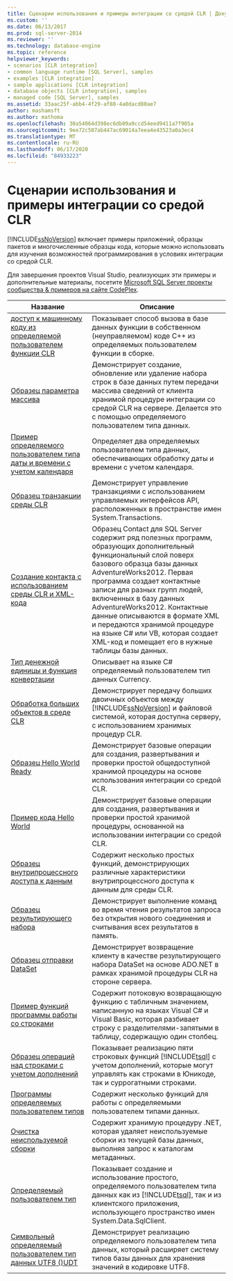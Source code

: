 ```yaml
---
title: Сценарии использования и примеры интеграции со средой CLR | Документация Майкрософт
ms.custom: ''
ms.date: 06/13/2017
ms.prod: sql-server-2014
ms.reviewer: ''
ms.technology: database-engine
ms.topic: reference
helpviewer_keywords:
- scenarios [CLR integration]
- common language runtime [SQL Server], samples
- examples [CLR integration]
- sample applications [CLR integration]
- database objects [CLR integration], samples
- managed code [SQL Server], samples
ms.assetid: 33aac25f-abb4-4f29-af88-4a0dacd80ae7
author: mashamsft
ms.author: mathoma
ms.openlocfilehash: 30a54064d398ec6db09a9ccd54eed9411a7f905a
ms.sourcegitcommit: 9ee72c507ab447ac69014a7eea4e43523a0a3ec4
ms.translationtype: MT
ms.contentlocale: ru-RU
ms.lasthandoff: 06/17/2020
ms.locfileid: "84933223"
---
```

# <a name="usage-scenarios-and-examples-for-common-language-runtime-clr-integration"></a>Сценарии использования и примеры интеграции со средой CLR
  [!INCLUDE[ssNoVersion](../../includes/ssnoversion-md.md)] включает примеры приложений, образцы пакетов и многочисленные образцы кода, которые можно использовать для изучения возможностей программирования в условиях интеграции со средой CLR.  
  
 Для завершения проектов Visual Studio, реализующих эти примеры и дополнительные материалы, посетите [Microsoft SQL Server проекты сообщества & примеров на сайте CodePlex](https://go.microsoft.com/fwlink/?LinkID=193935).  
  
|Название|Описание|  
|----------|-----------------|  
|[доступ к машинному коду из определяемой пользователем функции CLR](../../../2014/database-engine/dev-guide/accessing-native-code-from-a-clr-udf.md)|Показывает способ вызова в базе данных функции в собственном (неуправляемом) коде C++ из определяемых пользователем функции в сборке.|  
|[Образец параметра массива](../../../2014/database-engine/dev-guide/array-parameter-sample.md)|Демонстрирует создание, обновление или удаление набора строк в базе данных путем передачи массива сведений от клиента хранимой процедуре интеграции со средой CLR на сервере. Делается это с помощью определяемого пользователем типа данных.|  
|[Пример определяемого пользователем типа даты и времени с учетом календаря](../../../2014/database-engine/dev-guide/calendar-aware-date-and-time-udt-sample.md)|Определяет два определяемых пользователем типа данных, обеспечивающих обработку даты и времени с учетом календаря.|  
|[Образец транзакции среды CLR](../../../2014/database-engine/dev-guide/clr-transactions-sample.md)|Демонстрирует управление транзакциями с использованием управляемых интерфейсов API, расположенных в пространстве имен System.Transactions.|  
|[Создание контакта с использованием среды CLR и XML-кода](../../../2014/database-engine/dev-guide/contact-creation-using-clr-and-xml.md)|Образец Contact для SQL Server содержит ряд полезных программ, образующих дополнительный функциональный слой поверх базового образца базы данных AdventureWorks2012. Первая программа создает контактные записи для разных групп людей, включенных в базу данных AdventureWorks2012. Контактные данные описываются в формате XML и передаются хранимой процедуре на языке C# или VB, которая создает XML-код и помещает его в нужные таблицы базы данных.|  
|[Тип денежной единицы и функция конвертации](../../../2014/database-engine/dev-guide/currency-type-and-conversion-function.md)|Описывает на языке C# определяемый пользователем тип данных Currency.|  
|[Обработка больших объектов в среде CLR](../../../2014/database-engine/dev-guide/handling-large-objects-using-clr.md)|Демонстрирует передачу больших двоичных объектов между [!INCLUDE[ssNoVersion](../../includes/ssnoversion-md.md)] и файловой системой, которая доступна серверу, с использованием хранимых процедур CLR.|  
|[Образец Hello World Ready](../../../2014/database-engine/dev-guide/hello-world-ready-sample.md)|Демонстрирует базовые операции для создания, развертывания и проверки простой общедоступной хранимой процедуры на основе использования интеграции со средой CLR.|  
|[Пример кода Hello World](../../../2014/database-engine/dev-guide/hello-world-sample.md)|Демонстрирует базовые операции для создания, развертывания и проверки простой хранимой процедуры, основанной на использовании интеграции со средой CLR.|  
|[Образец внутрипроцессного доступа к данным](../../../2014/database-engine/dev-guide/in-process-data-access-sample.md)|Содержит несколько простых функций, демонстрирующих различные характеристики внутрипроцессного доступа к данным для среды CLR.|  
|[Образец результирующего набора](../../../2014/database-engine/dev-guide/result-set-sample.md)|Демонстрирует выполнение команд во время чтения результатов запроса без открытия нового соединения и считывания всех результатов в память.|  
|[Образец отправки DataSet](../../../2014/database-engine/dev-guide/send-dataset-sample.md)|Демонстрирует возвращение клиенту в качестве результирующего набора DataSet на основе ADO.NET в рамках хранимой процедуры CLR на стороне сервера.|  
|[Пример функций программы работы со строками](../../../2014/database-engine/dev-guide/string-utility-functions-sample.md)|Содержит потоковую возвращающую функцию с табличным значением, написанную на языках Visual C# и Visual Basic, которая разбивает строку с разделителями-запятыми в таблицу, содержащую один столбец.|  
|[Образец операций над строками с учетом дополнений](../../../2014/database-engine/dev-guide/supplementary-aware-string-manipulation-sample.md)|Показывает реализацию пяти строковых функций [!INCLUDE[tsql](../../includes/tsql-md.md)] с учетом дополнений, которые могут управлять как строками в Юникоде, так и суррогатными строками.|  
|[Программы определяемых пользователем типов](../../../2014/database-engine/dev-guide/udt-utilities.md)|Содержит несколько функций для работы с определяемыми пользователем типами данных.|  
|[Очистка неиспользуемой сборки](../../../2014/database-engine/dev-guide/unused-assembly-cleanup.md)|Содержит хранимую процедуру .NET, которая удаляет неиспользуемые сборки из текущей базы данных, выполняя запрос к каталогам метаданных.|  
|[Определяемый пользователем тип](../../../2014/database-engine/dev-guide/user-defined-type.md)|Показывает создание и использование простого, определяемого пользователем типа данных как из [!INCLUDE[tsql](../../includes/tsql-md.md)], так и из клиентского приложения, использующего пространство имен System.Data.SqlClient.|  
|[Символьный определяемый пользователем тип данных UTF8 &#40;&#41;UDT](../../../2014/database-engine/dev-guide/utf8-string-user-defined-data-type-udt.md)|Демонстрирует реализацию определяемого пользователем типа данных, который расширяет систему типов базы данных для хранения значений в кодировке UTF8.|  
  
  
